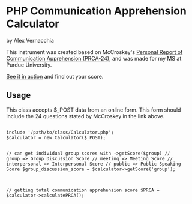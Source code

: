 <h1>PHP Communication Apprehension Calculator</h1>
<p>by Alex Vernacchia</p>

<p>This instrument was created based on McCroskey's <a href="http://www.jamescmccroskey.com/measures/prca24.htm" target="_blank">Personal Report of Communication Apprehension (PRCA-24)</a>, and was made for my MS at Purdue University.</p>

<p><a href="http://ca.alexvernacchia.com" target="_blank">See it in action</a> and find out your score.</p>

<h2>Usage</h2>
<p>This class accepts $_POST data from an online form. This form should include the 24 questions stated by McCroskey in the link above.</p>
<p>
<code>
include '/path/to/class/Calculator.php';
$calculator = new Calculator($_POST);

// can get individual group scores with ->getScore($group)
// group   => Group Discussion Score
// meeting => Meeting Score
// interpersonal => Interpersonal Score
// public => Public Speaking Score
$group_discussion_score = $calculator->getScore('group');

// getting total communication apprehension score
$PRCA = $calculator->calculatePRCA();
</code>
</p>
